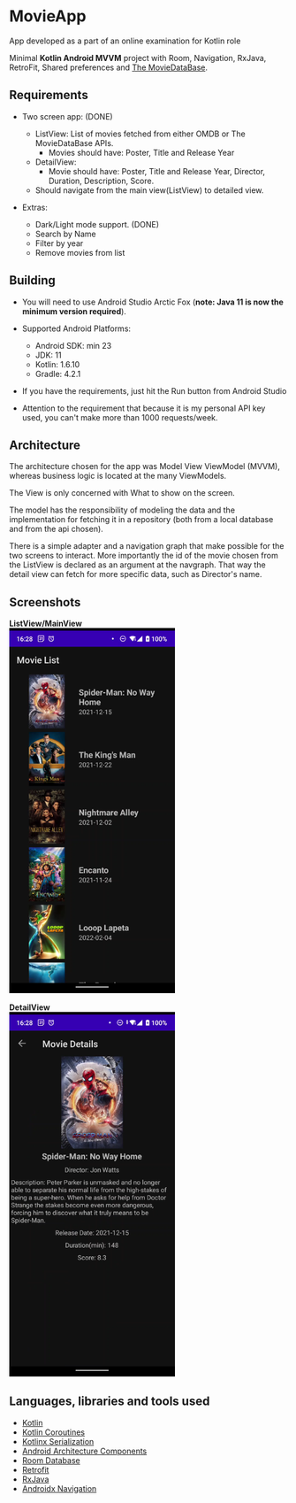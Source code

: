 # MovieApp

App developed as a part of an online examination for Kotlin role

Minimal **Kotlin Android MVVM** project with Room, Navigation, RxJava, RetroFit, Shared preferences and [The MovieDataBase](https://developers.themoviedb.org/).

## Requirements
- Two screen app: (DONE)
    - ListView: List of movies fetched from either OMDB or The MovieDataBase APIs. 
        - Movies should have: Poster, Title and Release Year
    - DetailView: 
        - Movie should have: Poster, Title and Release Year, Director, Duration, Description, Score.
    - Should navigate from the main view(ListView) to detailed view.

- Extras:
    - Dark/Light mode support. (DONE)
    - Search by Name
    - Filter by year
    - Remove movies from list

## Building

- You will need to use Android Studio Arctic Fox (**note: Java 11 is now the minimum version required**).
- Supported Android Platforms:
    - Android SDK: min 23
    - JDK: 11
    - Kotlin: 1.6.10
    - Gradle: 4.2.1

- If you have the requirements, just hit the Run button from Android Studio
- Attention to the requirement that because it is my personal API key used, you can't make more than 1000 requests/week.

## Architecture
The architecture chosen for the app was Model View ViewModel (MVVM), whereas business logic is located at the many ViewModels. 

The View is only concerned with What to show on the screen.

The model has the responsibility of modeling the data and the implementation for fetching it in a repository (both from a local database and from the api chosen).

There is a simple adapter and a navigation graph that make possible for the two screens to interact. More importantly the id of the movie chosen from the ListView is declared as an argument at the navgraph. That way the detail view can fetch for more specific data, such as Director's name.


## Screenshots
**ListView/MainView**
<br/>
<img width="300" alt="List of movies screen" src="images\imageListApp.png">


**DetailView**
<br/>
<img width="300" alt="List of movies screen" src="images\imageDetailApp.png">

## Languages, libraries and tools used

* [Kotlin](https://kotlinlang.org/)
* [Kotlin Coroutines](https://kotlinlang.org/docs/reference/coroutines-overview.html)
* [Kotlinx Serialization](https://github.com/Kotlin/kotlinx.serialization)
* [Android Architecture Components](https://developer.android.com/topic/libraries/architecture/index.html)
* [Room Database](https://developer.android.com/reference/androidx/room/RoomDatabase)
* [Retrofit](https://devtut.github.io/android/retrofit2.html)
* [RxJava](https://github.com/ReactiveX/RxJava)
* [Androidx Navigation](https://developer.android.com/jetpack/androidx/releases/navigation)

